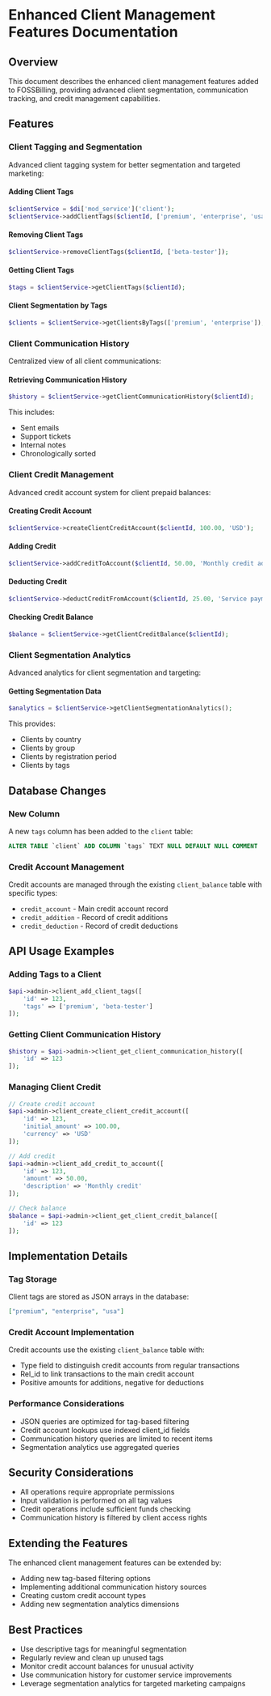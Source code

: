 # Enhanced Client Management Features Documentation

## Overview
This document describes the enhanced client management features added to FOSSBilling, providing advanced client segmentation, communication tracking, and credit management capabilities.

## Features

### Client Tagging and Segmentation
Advanced client tagging system for better segmentation and targeted marketing:

#### Adding Client Tags
```php
$clientService = $di['mod_service']('client');
$clientService->addClientTags($clientId, ['premium', 'enterprise', 'usa']);
```

#### Removing Client Tags
```php
$clientService->removeClientTags($clientId, ['beta-tester']);
```

#### Getting Client Tags
```php
$tags = $clientService->getClientTags($clientId);
```

#### Client Segmentation by Tags
```php
$clients = $clientService->getClientsByTags(['premium', 'enterprise']);
```

### Client Communication History
Centralized view of all client communications:

#### Retrieving Communication History
```php
$history = $clientService->getClientCommunicationHistory($clientId);
```

This includes:
- Sent emails
- Support tickets
- Internal notes
- Chronologically sorted

### Client Credit Management
Advanced credit account system for client prepaid balances:

#### Creating Credit Account
```php
$clientService->createClientCreditAccount($clientId, 100.00, 'USD');
```

#### Adding Credit
```php
$clientService->addCreditToAccount($clientId, 50.00, 'Monthly credit addition');
```

#### Deducting Credit
```php
$clientService->deductCreditFromAccount($clientId, 25.00, 'Service payment');
```

#### Checking Credit Balance
```php
$balance = $clientService->getClientCreditBalance($clientId);
```

### Client Segmentation Analytics
Advanced analytics for client segmentation and targeting:

#### Getting Segmentation Data
```php
$analytics = $clientService->getClientSegmentationAnalytics();
```

This provides:
- Clients by country
- Clients by group
- Clients by registration period
- Clients by tags

## Database Changes

### New Column
A new `tags` column has been added to the `client` table:
```sql
ALTER TABLE `client` ADD COLUMN `tags` TEXT NULL DEFAULT NULL COMMENT 'JSON array of client tags for segmentation';
```

### Credit Account Management
Credit accounts are managed through the existing `client_balance` table with specific types:
- `credit_account` - Main credit account record
- `credit_addition` - Record of credit additions
- `credit_deduction` - Record of credit deductions

## API Usage Examples

### Adding Tags to a Client
```php
$api->admin->client_add_client_tags([
    'id' => 123,
    'tags' => ['premium', 'beta-tester']
]);
```

### Getting Client Communication History
```php
$history = $api->admin->client_get_client_communication_history([
    'id' => 123
]);
```

### Managing Client Credit
```php
// Create credit account
$api->admin->client_create_client_credit_account([
    'id' => 123,
    'initial_amount' => 100.00,
    'currency' => 'USD'
]);

// Add credit
$api->admin->client_add_credit_to_account([
    'id' => 123,
    'amount' => 50.00,
    'description' => 'Monthly credit'
]);

// Check balance
$balance = $api->admin->client_get_client_credit_balance([
    'id' => 123
]);
```

## Implementation Details

### Tag Storage
Client tags are stored as JSON arrays in the database:
```json
["premium", "enterprise", "usa"]
```

### Credit Account Implementation
Credit accounts use the existing `client_balance` table with:
- Type field to distinguish credit accounts from regular transactions
- Rel_id to link transactions to the main credit account
- Positive amounts for additions, negative for deductions

### Performance Considerations
- JSON queries are optimized for tag-based filtering
- Credit account lookups use indexed client_id fields
- Communication history queries are limited to recent items
- Segmentation analytics use aggregated queries

## Security Considerations
- All operations require appropriate permissions
- Input validation is performed on all tag values
- Credit operations include sufficient funds checking
- Communication history is filtered by client access rights

## Extending the Features
The enhanced client management features can be extended by:
- Adding new tag-based filtering options
- Implementing additional communication history sources
- Creating custom credit account types
- Adding new segmentation analytics dimensions

## Best Practices
- Use descriptive tags for meaningful segmentation
- Regularly review and clean up unused tags
- Monitor credit account balances for unusual activity
- Use communication history for customer service improvements
- Leverage segmentation analytics for targeted marketing campaigns